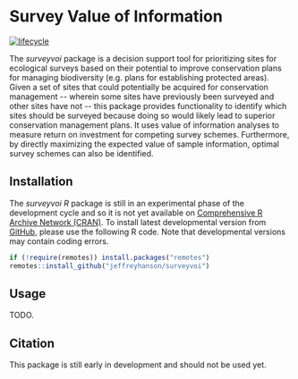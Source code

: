 
<!--- README.md is generated from README.Rmd. Please edit that file -->
Survey Value of Information
===========================

[![lifecycle](https://img.shields.io/badge/Lifecycle-experimental-orange.svg)](https://www.tidyverse.org/lifecycle/#experimental)

The *surveyvoi* package is a decision support tool for prioritizing sites for ecological surveys based on their potential to improve conservation plans for managing biodiversity (e.g. plans for establishing protected areas). Given a set of sites that could potentially be acquired for conservation management -- wherein some sites have previously been surveyed and other sites have not -- this package provides functionality to identify which sites should be surveyed because doing so would likely lead to superior conservation management plans. It uses value of information analyses to measure return on investment for competing survey schemes. Furthermore, by directly maximizing the expected value of sample information, optimal survey schemes can also be identified.

Installation
------------

The *surveyvoi R* package is still in an experimental phase of the development cycle and so it is not yet available on [Comprehensive R Archive Network (CRAN)](https://cran.r-project.org/). To install latest developmental version from [GitHub](https://github.com/jeffreyhanson/surveyvoi), please use the following R code. Note that developmental versions may contain coding errors.

``` r
if (!require(remotes)) install.packages("remotes")
remotes::install_github("jeffreyhanson/surveyvoi")
```

Usage
-----

TODO.

Citation
--------

This package is still early in development and should not be used yet.
